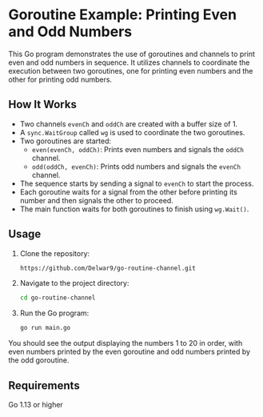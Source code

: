 # Goroutine Example: Printing Even and Odd Numbers

This Go program demonstrates the use of goroutines and channels to print even and odd numbers in sequence. It utilizes channels to coordinate the execution between two goroutines, one for printing even numbers and the other for printing odd numbers.

## How It Works

- Two channels `evenCh` and `oddCh` are created with a buffer size of 1.
- A `sync.WaitGroup` called `wg` is used to coordinate the two goroutines.
- Two goroutines are started:
  - `even(evenCh, oddCh)`: Prints even numbers and signals the `oddCh` channel.
  - `odd(oddCh, evenCh)`: Prints odd numbers and signals the `evenCh` channel.
- The sequence starts by sending a signal to `evenCh` to start the process.
- Each goroutine waits for a signal from the other before printing its number and then signals the other to proceed.
- The main function waits for both goroutines to finish using `wg.Wait()`.

## Usage

1. Clone the repository:

   ```sh
   https://github.com/Delwar9/go-routine-channel.git

2. Navigate to the project directory:

   ```sh
   cd go-routine-channel

3. Run the Go program:
   ```sh
   go run main.go
   
You should see the output displaying the numbers 1 to 20 in order, with even numbers printed by the even goroutine and odd numbers printed by the odd goroutine.

## Requirements
Go 1.13 or higher
